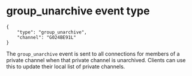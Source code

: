 # group_unarchive event type

    {
        "type": "group_unarchive",
        "channel": "G024BE91L"
    }

The `group_unarchive` event is sent to all connections for members of a private
channel when that private channel is unarchived. Clients can use this to update their local list of private channels.
